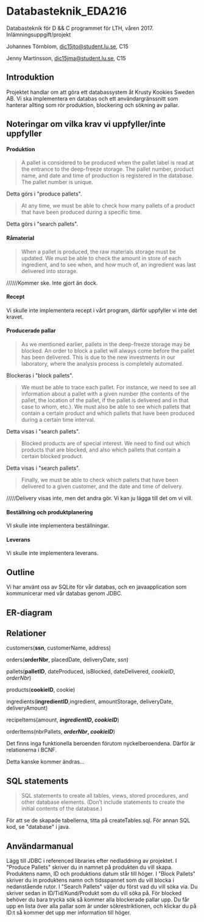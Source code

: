 # Databasteknik_EDA216
Databasteknik för D &amp;&amp; C programmet för LTH, våren 2017. Inlämningsuppgift/projekt

Johannes Törnblom, dic15jto@student.lu.se, C15

Jenny Martinsson, dic15jma@student.lu.se, C15

## Introduktion
Projektet handlar om att göra ett databassystem åt Krusty Kookies Sweden AB. Vi ska implementera en databas och ett användargränssnitt som hanterar allting som rör produktion, blockering och sökning av pallar.

## Noteringar om vilka krav vi uppfyller/inte uppfyller
#### Produktion
>A pallet is considered to be produced when the pallet label is read at the entrance to the deep-freeze storage. The pallet number, product name, and date and time of production is registered in the database. The pallet number is unique.

Detta görs i "produce pallets".

>At any time, we must be able to check how many pallets of a product that have been produced during a specific time.

Detta görs i "search pallets".
#### Råmaterial
>When a pallet is produced, the raw materials storage must be updated. We must be able to check the amount in store of each ingredient, and to see when, and how much of, an ingredient was last delivered into storage.

//////Kommer ske. Inte gjort än dock.

#### Recept
Vi skulle inte implementera recept i vårt program, därför uppfyller vi inte det kravet.

#### Producerade pallar
>As we mentioned earlier, pallets in the deep-freeze storage may be blocked. An order to block a pallet will always come before the pallet has been delivered. This is due to the new investments in our laboratory, where the analysis process is completely automated.

Blockeras i "block pallets".

>We must be able to trace each pallet. For instance, we need to see all information about a pallet with a given number (the contents of the pallet, the location of the pallet, if the pallet is delivered and in that case to whom, etc.). We must also be able to see which pallets that contain a certain product and which pallets that have been produced during a certain time interval.

Detta visas i "search pallets".

>Blocked products are of special interest. We need to find out which products that are blocked, and also which pallets that contain a certain blocked product.

Detta visas i "search pallets".

>Finally, we must be able to check which pallets that have been delivered to a given customer, and the date and time of delivery.

/////Delivery visas inte, men det andra gör. Vi kan ju lägga till det om vi vill.

#### Beställning och produktplanering
VI skulle inte implementera beställningar.

#### Leverans
Vi skulle inte implementera leverans.

## Outline
Vi har använt oss av SQLite för vår databas, och en javaapplication som kommunicerar med vår databas genom JDBC. 
## ER-diagram

## Relationer

customers(**ssn**, customerName, address)

orders(**orderNbr**, placedDate, deliveryDate, *ssn*)

pallets(**palletID**, dateProduced, isBlocked, dateDelivered, *cookieID*, *orderNbr*)

products(**cookieID**, cookie)

ingredients(**ingredientID**,ingredient, amountStorage, deliveryDate, deliveryAmount)

recipeItems(amount, **_ingredientID_, _cookieID_**)

orderItems(nbrPallets, **_orderNbr_, _cookieID_**)

Det finns inga funktionella beroenden förutom nyckelberoendena. Därför är relationerna i BCNF.

Detta kanske kommer ändras...


## SQL statements
>SQL statements to create all tables, views, stored procedures, and other database elements. (Don’t include statements to create the initial contents of the database.)

För att se de skapade tabellerna, titta på createTables.sql.
För annan SQL kod, se "database" i java.

## Användarmanual
Lägg till JDBC i referenced libraries efter nedladdning av projektet.
I "Produce Pallets" skriver du in namnet på produkten du vill skapa. Produktens namn, ID och produktions datum står till höger.
I "Block Pallets" skriver du in produktens namn och tidsspannet som du vill blocka i nedanstående rutor.
I "Search Pallets" väljer du först vad du vill söka via. Du skriver sedan in ID/Tid/Kund/Produkt som du vill söka på. För blocked behöver du bara trycka sök så kommer alla blockerade pallar upp. Du får upp en lista över alla pallar som är under sökrestriktionen, och klickar du på ID:t så kommer det upp mer information till höger.
